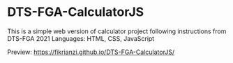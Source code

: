 # DTS-FGA-CalculatorJS
This is a simple web version of calculator project following instructions from DTS-FGA 2021
Languages: HTML, CSS, JavaScript

Preview:
https://fikrianzi.github.io/DTS-FGA-CalculatorJS/
